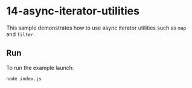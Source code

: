 # 14-async-iterator-utilities

This sample demonstrates how to use async iterator utilities such as `map` and `filter`.

## Run

To run the example launch:

```bash
node index.js
```
